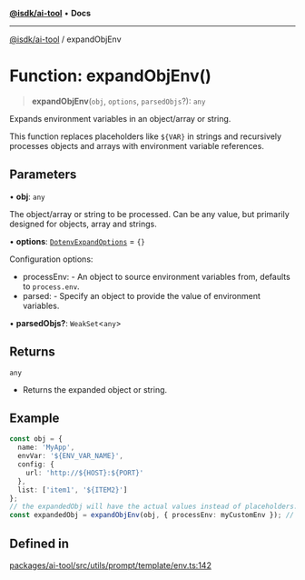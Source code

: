 [**@isdk/ai-tool**](../README.md) • **Docs**

***

[@isdk/ai-tool](../globals.md) / expandObjEnv

# Function: expandObjEnv()

> **expandObjEnv**(`obj`, `options`, `parsedObjs`?): `any`

Expands environment variables in an object/array or string.

This function replaces placeholders like `${VAR}` in strings and recursively
processes objects and arrays with environment variable references.

## Parameters

• **obj**: `any`

The object/array or string to be processed. Can be any value, but
             primarily designed for objects, array and strings.

• **options**: [`DotenvExpandOptions`](../interfaces/DotenvExpandOptions.md) = `{}`

Configuration options:
  - processEnv: - An object to source environment variables from, defaults to `process.env`.
  - parsed: - Specify an object to provide the value of environment variables.

• **parsedObjs?**: `WeakSet`\<`any`\>

## Returns

`any`

- Returns the expanded object or string.

## Example

```ts
const obj = {
  name: 'MyApp',
  envVar: '${ENV_VAR_NAME}',
  config: {
    url: 'http://${HOST}:${PORT}'
  },
  list: ['item1', '${ITEM2}']
};
// the expandedObj will have the actual values instead of placeholders.
const expandedObj = expandObjEnv(obj, { processEnv: myCustomEnv }); // Assuming 'ENV_VAR_NAME' is defined as 'Production' and 'HOST', 'PORT', 'ITEM2' are set,
```

## Defined in

[packages/ai-tool/src/utils/prompt/template/env.ts:142](https://github.com/isdk/ai-tool.js/blob/b0813174e9b350ae47231f8e5f885150313123b0/src/utils/prompt/template/env.ts#L142)
